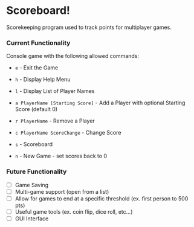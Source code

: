 # Scoreboard!

Scorekeeping program used to track points for multiplayer games.

### Current Functionality

Console game with the following allowed commands:

- `e` - Exit the Game

- `h` - Display Help Menu

- `l` - Display List of Player Names

- `a PlayerName [Starting Score]` - Add a Player with optional Starting Score (default 0)

- `r PlayerName` - Remove a Player

- `c PlayerName ScoreChange` - Change Score

- `s` - Scoreboard

- `n` - New Game - set scores back to 0

### Future Functionality

- [ ] Game Saving
- [ ] Multi-game support (open from a list)
- [ ] Allow for games to end at a specific threshold (ex. first person to 500 pts)
- [ ] Useful game tools (ex. coin flip, dice roll, etc...)
- [ ] GUI Interface
